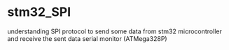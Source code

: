 # stm32_SPI
understanding SPI protocol to send some data from stm32 microcontroller and receive the sent data serial monitor (ATMega328P) 
